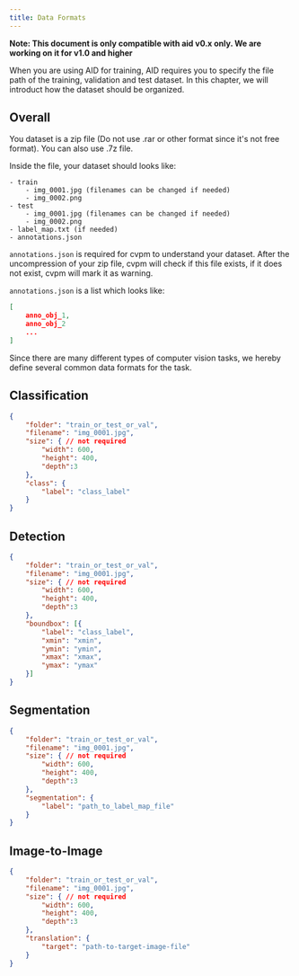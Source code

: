 ```yaml
---
title: Data Formats
---
```


**Note: This document is only compatible with aid v0.x only. We are working on it for v1.0 and higher**

When you are using AID for training, AID requires you to specify the file path of the training, validation and test dataset. In this chapter, we will introduct how the dataset should  be organized.

## Overall

You dataset is a zip file (Do not use .rar or other format since it's not free format). You can also use .7z file.

Inside the file, your dataset should looks like:

```
- train
    - img_0001.jpg (filenames can be changed if needed)
    - img_0002.png 
- test
    - img_0001.jpg (filenames can be changed if needed)
    - img_0002.png
- label_map.txt (if needed)
- annotations.json
```

```annotations.json``` is required for cvpm to understand your dataset. After the uncompression of your zip file, cvpm will check if this file exists, if it does not exist, cvpm will mark it as warning.

```annotations.json``` is a list which looks like:

``` json
[
    anno_obj_1,
    anno_obj_2
    ...
]
```

Since there are many different types of computer vision tasks, we hereby define several common data formats for the task.

## Classification

``` json
{
    "folder": "train_or_test_or_val",
    "filename": "img_0001.jpg",
    "size": { // not required
        "width": 600,
        "height": 400,
        "depth":3
    },
    "class": {
        "label": "class_label"
    }
}
```

## Detection

```json
{
    "folder": "train_or_test_or_val",
    "filename": "img_0001.jpg",
    "size": { // not required
        "width": 600,
        "height": 400,
        "depth":3
    },
    "boundbox": [{
        "label": "class_label",
        "xmin": "xmin",
        "ymin": "ymin",
        "xmax": "xmax",
        "ymax": "ymax"
    }]
}
```

## Segmentation

``` json
{
    "folder": "train_or_test_or_val",
    "filename": "img_0001.jpg",
    "size": { // not required
        "width": 600,
        "height": 400,
        "depth":3
    },
    "segmentation": {
        "label": "path_to_label_map_file"
    }
}
```

## Image-to-Image

``` json
{
    "folder": "train_or_test_or_val",
    "filename": "img_0001.jpg",
    "size": { // not required
        "width": 600,
        "height": 400,
        "depth":3
    },
    "translation": {
        "target": "path-to-target-image-file"
    }
}
```